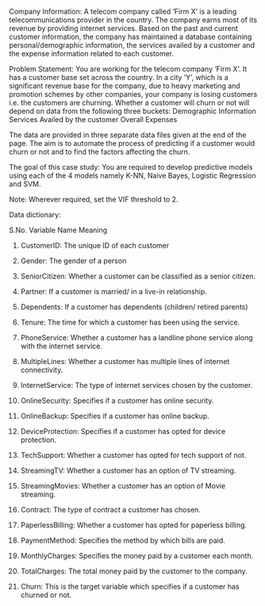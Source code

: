 Company Information:
A telecom company called ‘Firm X’ is a leading telecommunications provider in the country. The company earns most of its revenue by providing internet services. Based on the past and current customer information, the company has maintained a database containing personal/demographic information, the services availed by a customer and the expense information related to each customer.
 
Problem Statement:
You are working for the telecom company ‘Firm X’. It has a customer base set across the country. In a city ‘Y’, which is a significant revenue base for the company, due to heavy marketing and promotion schemes by other companies, your company is losing customers i.e. the customers are churning. Whether a customer will churn or not will depend on data from the following three buckets:
Demographic Information
Services Availed by the customer
Overall Expenses
 
The data are provided in three separate data files given at the end of the page. The aim is to automate the process of predicting if a customer would churn or not and to find the factors affecting the churn. 

The goal of this case study: 
You are required to develop predictive models using each of the 4 models namely K-NN, Naive Bayes, Logistic Regression and SVM.

Note: Wherever required, set the VIF threshold to 2.  

Data dictionary:

S.No.	Variable Name 	Meaning

1.	CustomerID: 	The unique ID of each customer

2.	Gender: 	The gender of a person

3.	SeniorCitizen:	Whether a customer can be classified as a senior citizen.

4.	Partner: 	If a customer is married/ in a live-in relationship.

5.	Dependents:	If a customer has dependents (children/ retired parents)

6.	Tenure:	The time for which a customer has been using the service.

7.	PhoneService:  	Whether a customer has a landline phone service along with the internet service.

8.	MultipleLines:	Whether a customer has multiple lines of internet connectivity.

9.	InternetService: 	The type of internet services chosen by the customer.

10.	OnlineSecurity:	Specifies if a customer has online security.

11.	OnlineBackup: 	Specifies if a customer has online backup.

12.	DeviceProtection: 	Specifies if a customer has opted for device protection.

13.	TechSupport: 	Whether a customer has opted for tech support of not.

14.	StreamingTV:	Whether a customer has an option of TV streaming.

15.	StreamingMovies: 	Whether a customer has an option of Movie streaming.

16.	Contract:  	The type of contract a customer has chosen.

17.	PaperlessBilling:  	Whether a customer has opted for paperless billing.

18.	PaymentMethod: 	Specifies the method by which bills are paid.

19.	MonthlyCharges: 	Specifies the money paid by a customer each month.

20.	TotalCharges: 	The total money paid by the customer to the company.

21.	Churn: 	This is the target variable which specifies if a customer has churned or not.


